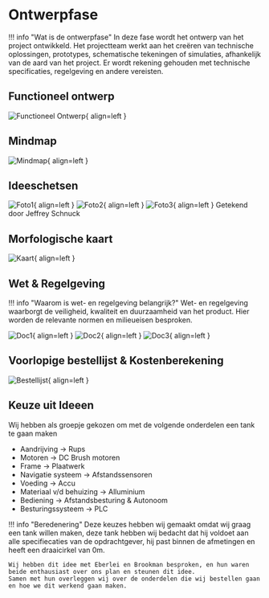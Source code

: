 # Ontwerpfase

!!! info "Wat is de ontwerpfase"
    In deze fase wordt het ontwerp van het project ontwikkeld. Het projectteam werkt aan het creëren van technische oplossingen, prototypes, schematische tekeningen of simulaties, afhankelijk van de aard van het project. Er wordt rekening gehouden met technische specificaties, regelgeving en andere vereisten.

## Functioneel ontwerp
![Functioneel Ontwerp](docs/Jeffrey/Assets/Functioneelontwerp.png){ align=left }

## Mindmap
![Mindmap](docs/Jeffrey/Assets/Mindmap.png){ align=left }

## Ideeschetsen
![Foto1](docs/Jeffrey/Assets/foto%201.jpeg){ align=left }
![Foto2](docs/Jeffrey/Assets/foto%202.jpeg){ align=left }
![Foto3](docs/Jeffrey/Assets/foto%203.jpeg){ align=left }
Getekend door Jeffrey Schnuck

## Morfologische kaart
![Kaart](docs/Jeffrey/Assets/Morfologischekaart.png){ align=left }

## Wet & Regelgeving
!!! info "Waarom is wet- en regelgeving belangrijk?"
    Wet- en regelgeving waarborgt de veiligheid, kwaliteit en duurzaamheid van het product.
    Hier worden de relevante normen en milieueisen besproken.

![Doc1](docs/Jeffrey/Assets/wet-%20en%20regelgeving-0.jpg){ align=left }
![Doc2](docs/Jeffrey/Assets/wet-%20en%20regelgeving-1.jpg){ align=left }
![Doc3](docs/Jeffrey/Assets/wet-%20en%20regelgeving-2.jpg){ align=left }

## Voorlopige bestellijst & Kostenberekening
![Bestellijst](docs/Jeffrey/Assets/Bestellijstvoorlopig.jpg){ align=left }

## Keuze uit Ideeen
Wij hebben als groepje gekozen om met de volgende onderdelen een tank te gaan maken
- Aandrijving -> Rups
- Motoren -> DC Brush motoren
- Frame -> Plaatwerk
- Navigatie systeem -> Afstandssensoren
- Voeding -> Accu
- Materiaal v/d behuizing -> Alluminium
- Bediening -> Afstandsbesturing & Autonoom
- Besturingssysteem -> PLC

!!! info "Beredenering"
    Deze keuzes hebben wij gemaakt omdat wij graag een tank willen maken, deze tank hebben wij bedacht dat hij voldoet aan alle specifiecaties van de opdrachtgever, hij past binnen de afmetingen en heeft een draaicirkel van 0m.

    Wij hebben dit idee met Eberlei en Brookman besproken, en hun waren beide enthausiast over ons plan en steunen dit idee. 
    Samen met hun overleggen wij over de onderdelen die wij bestellen gaan en hoe we dit werkend gaan maken.